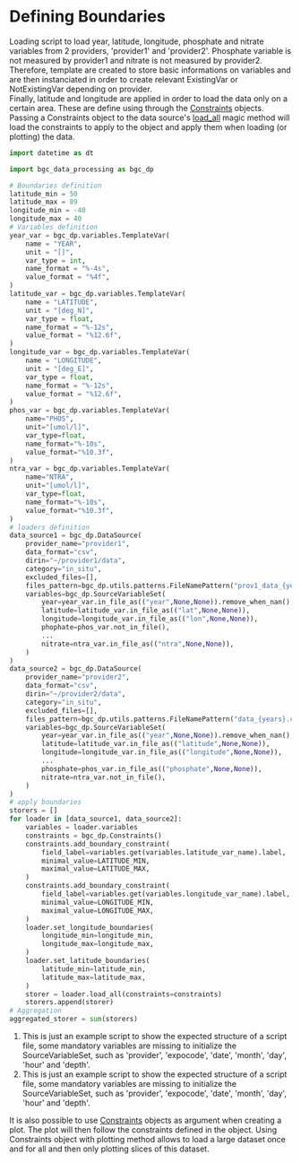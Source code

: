 # Defining Boundaries

Loading script to load year, latitude, longitude, phosphate and nitrate variables from 2 providers, 'provider1' and 'provider2'. Phosphate variable is not measured by provider1 and nitrate is not measured by provider2. <br />
Therefore, template are created to store basic informations on variables and are then instanciated in order to create relevant ExistingVar or NotExistingVar depending on provider. <br />
Finally, latitude and longitude are applied in order to load the data only on a certain area. These are define using through the [Constraints]({{fix_url("../reference/core/filtering/#bgc_data_processing.core.filtering.Constraints")}}) objects. Passing a Constraints object to the data source's [load_all]({{fix_url("../reference/core/sources/#bgc_data_processing.core.sources.DataSource.load_all")}}) magic method will load the constraints to apply to the object and apply them when loading (or plotting) the data.

``` py
import datetime as dt

import bgc_data_processing as bgc_dp

# Boundaries definition
latitude_min = 50
latitude_max = 89
longitude_min = -40
longitude_max = 40
# Variables definition
year_var = bgc_dp.variables.TemplateVar(
    name = "YEAR",
    unit = "[]",
    var_type = int,
    name_format = "%-4s",
    value_format = "%4f",
)
latitude_var = bgc_dp.variables.TemplateVar(
    name = "LATITUDE",
    unit = "[deg_N]",
    var_type = float,
    name_format = "%-12s",
    value_format = "%12.6f",
)
longitude_var = bgc_dp.variables.TemplateVar(
    name = "LONGITUDE",
    unit = "[deg_E]",
    var_type = float,
    name_format = "%-12s",
    value_format = "%12.6f",
)
phos_var = bgc_dp.variables.TemplateVar(
    name="PHOS",
    unit="[umol/l]",
    var_type=float,
    name_format="%-10s",
    value_format="%10.3f",
)
ntra_var = bgc_dp.variables.TemplateVar(
    name="NTRA",
    unit="[umol/l]",
    var_type=float,
    name_format="%-10s",
    value_format="%10.3f",
)
# loaders definition
data_source1 = bgc_dp.DataSource(
    provider_name="provider1",
    data_format="csv",
    dirin="~/provider1/data",
    category="in_situ",
    excluded_files=[],
    files_pattern=bgc_dp.utils.patterns.FileNamePattern("prov1_data_{years}.csv"),
    variables=bgc_dp.SourceVariableSet(
        year=year_var.in_file_as(("year",None,None)).remove_when_nan(),
        latitude=latitude_var.in_file_as(("lat",None,None)),
        longitude=longitude_var.in_file_as(("lon",None,None)),
        phophate=phos_var.not_in_file(),
        ...                                                            # (1)!
        nitrate=ntra_var.in_file_as(("ntra",None,None)),
    )
)
data_source2 = bgc_dp.DataSource(
    provider_name="provider2",
    data_format="csv",
    dirin="~/provider2/data",
    category="in_situ",
    excluded_files=[],
    files_pattern=bgc_dp.utils.patterns.FileNamePattern("data_{years}.csv"),
    variables=bgc_dp.SourceVariableSet(
        year=year_var.in_file_as(("year",None,None)).remove_when_nan(),
        latitude=latitude_var.in_file_as(("latitude",None,None)),
        longitude=longitude_var.in_file_as(("longitude",None,None)),
        ...                                                             # (2)!
        phosphate=phos_var.in_file_as(("phosphate",None,None)),
        nitrate=ntra_var.not_in_file(),
    )
)
# apply boundaries
storers = []
for loader in [data_source1, data_source2]:
    variables = loader.variables
    constraints = bgc_dp.Constraints()
    constraints.add_boundary_constraint(
        field_label=variables.get(variables.latitude_var_name).label,
        minimal_value=LATITUDE_MIN,
        maximal_value=LATITUDE_MAX,
    )
    constraints.add_boundary_constraint(
        field_label=variables.get(variables.longitude_var_name).label,
        minimal_value=LONGITUDE_MIN,
        maximal_value=LONGITUDE_MAX,
    )
    loader.set_longitude_boundaries(
        longitude_min=longitude_min,
        longitude_max=longitude_max,
    )
    loader.set_latitude_boundaries(
        latitude_min=latitude_min,
        latitude_max=latitude_max,
    )
    storer = loader.load_all(constraints=constraints)
    storers.append(storer)
# Aggregation
aggregated_storer = sum(storers)
```

1. This is just an example script to show the expected structure of a script file, some mandatory variables are missing to initialize the SourceVariableSet, such as 'provider', 'expocode', 'date', 'month', 'day', 'hour' and 'depth'.
2. This is just an example script to show the expected structure of a script file, some mandatory variables are missing to initialize the SourceVariableSet, such as 'provider', 'expocode', 'date', 'month', 'day', 'hour' and 'depth'.

It is also possible to use [Constraints]({{fix_url("../reference/core/filtering/#bgc_data_processing.core.filtering.Constraints")}}) objects as argument when creating a plot. The plot will then follow the constraints defined in the object. Using Constraints object with plotting method allows to load a large dataset once and for all and then only plotting slices of this dataset.
